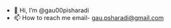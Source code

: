 - 👋 Hi, I’m @gau00pisharadi
- 📫 How to reach me email- gau.psharadi@gmail.com

<!---
gau00pisharadi/gau00pisharadi is a ✨ special ✨ repository because its `README.md` (this file) appears on your GitHub profile.
You can click the Preview link to take a look at your changes.
--->
